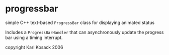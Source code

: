 # progressbar
simple C++ text-based `ProgressBar` class for displaying animated status 

Includes a `ProgressBarHandler` that can asynchronously update the progress bar using a timing interrupt.

copyright Karl Kosack 2006
